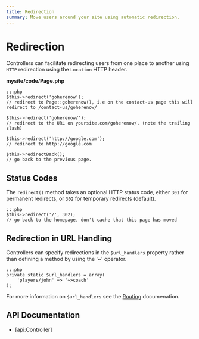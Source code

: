 ```yaml
---
title: Redirection
summary: Move users around your site using automatic redirection.
---
```

# Redirection

Controllers can facilitate redirecting users from one place to another using `HTTP` redirection using the `Location` 
HTTP header.

**mysite/code/Page.php**

	:::php
	$this->redirect('goherenow');
	// redirect to Page::goherenow(), i.e on the contact-us page this will redirect to /contact-us/goherenow/

	$this->redirect('goherenow/');
	// redirect to the URL on yoursite.com/goherenow/. (note the trailing slash)

	$this->redirect('http://google.com');
	// redirect to http://google.com

	$this->redirectBack();
	// go back to the previous page.

## Status Codes

The `redirect()` method takes an optional HTTP status code, either `301` for permanent redirects, or `302` for 
temporary redirects (default).
	
	:::php
	$this->redirect('/', 302);
	// go back to the homepage, don't cache that this page has moved

## Redirection in URL Handling

Controllers can specify redirections in the `$url_handlers` property rather than defining a method by using the '~'
operator.

	:::php
	private static $url_handlers = array(
		'players/john' => '~>coach'
	);

For more information on `$url_handlers` see the [Routing](routing) documenation.

## API Documentation

* [api:Controller]